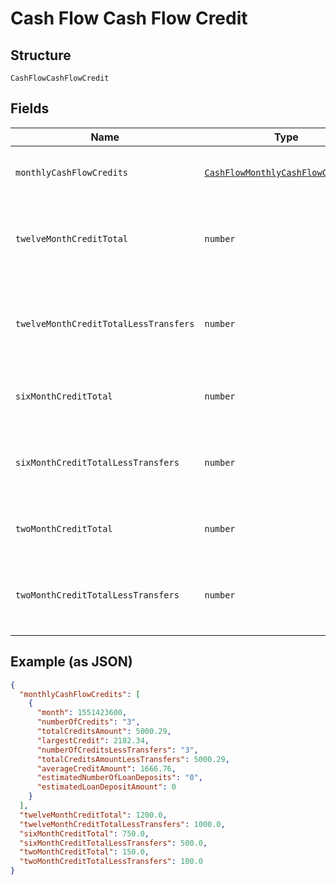 
# Cash Flow Cash Flow Credit

## Structure

`CashFlowCashFlowCredit`

## Fields

| Name | Type | Tags | Description |
|  --- | --- | --- | --- |
| `monthlyCashFlowCredits` | [`CashFlowMonthlyCashFlowCredits[]`](../../doc/models/cash-flow-monthly-cash-flow-credits.md) | Required | List of attributes for each month |
| `twelveMonthCreditTotal` | `number` | Required | Sum of all credit transactions for each month by account |
| `twelveMonthCreditTotalLessTransfers` | `number` | Required | Sum of all monthly credit transactions without transfers for the account |
| `sixMonthCreditTotal` | `number` | Required | Sum of six month credit transactions |
| `sixMonthCreditTotalLessTransfers` | `number` | Required | Sum of six month credit transactions without transfers |
| `twoMonthCreditTotal` | `number` | Required | Sum of two month credit transactions |
| `twoMonthCreditTotalLessTransfers` | `number` | Required | Sum of two month credit transactions without transfers |

## Example (as JSON)

```json
{
  "monthlyCashFlowCredits": [
    {
      "month": 1551423600,
      "numberOfCredits": "3",
      "totalCreditsAmount": 5000.29,
      "largestCredit": 2182.34,
      "numberOfCreditsLessTransfers": "3",
      "totalCreditsAmountLessTransfers": 5000.29,
      "averageCreditAmount": 1666.76,
      "estimatedNumberOfLoanDeposits": "0",
      "estimatedLoanDepositAmount": 0
    }
  ],
  "twelveMonthCreditTotal": 1200.0,
  "twelveMonthCreditTotalLessTransfers": 1000.0,
  "sixMonthCreditTotal": 750.0,
  "sixMonthCreditTotalLessTransfers": 500.0,
  "twoMonthCreditTotal": 150.0,
  "twoMonthCreditTotalLessTransfers": 100.0
}
```

